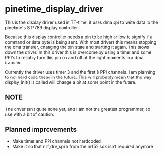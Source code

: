 # pinetime_display_driver

This is the display driver used in TT-time, it uses dma spi to write data to the pinetime's ST7789 display controller.


Because this display controller needs a pin to be high or low to signify if a command or data byte is being sent. With most drivers this means stopping the dma transfer, changing the pin state and starting it again. This slows down the driver. In this driver this is overcome by using a timer and some PPI's to reliably turn this pin on and off at the right moments in a dma transfer.


Currently the driver uses timer 3 and the first 8 PPI channels. I am planning to not hard code these in the future. This will probably mean that the way display_init() is called will change a bit at some point in the future.

## NOTE
The driver isn't quite done yet, and I am not the greatest programmer, so use with a bit of caution.

## Planned improvements
* Make timer and PPI channels not hardcoded
* Make it so that nrf_drv_spi.h from the nrf52 sdk isn't required anymore
